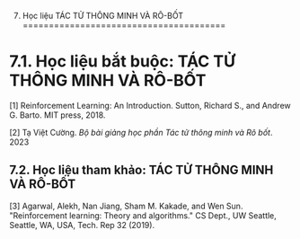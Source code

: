 7. Học liệu TÁC TỬ THÔNG MINH VÀ RÔ-BỐT
=======================================

7.1. Học liệu bắt buộc: TÁC TỬ THÔNG MINH VÀ RÔ-BỐT
===================================================

\[1\] Reinforcement Learning: An Introduction. Sutton, Richard S., and
Andrew G. Barto. MIT press, 2018.

\[2\] Tạ Việt Cường. *Bộ bài giảng học phần Tác tử thông minh và Rô
bốt*. 2023

 7.2. Học liệu tham khảo: TÁC TỬ THÔNG MINH VÀ RÔ-BỐT
----------------------------------------------------

\[3\] Agarwal, Alekh, Nan Jiang, Sham M. Kakade, and Wen Sun.
\"Reinforcement learning: Theory and algorithms.\" CS Dept., UW Seattle,
Seattle, WA, USA, Tech. Rep 32 (2019).

